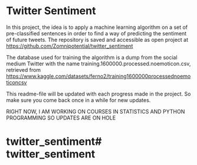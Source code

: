 # Twitter Sentiment
In this project, the idea is to apply a machine learning algorithm on a set of pre-classified sentences in order to find a way of predicting the sentiment of future tweets. The repository is saved and accessible as open project at https://github.com/Zomnipotential/twitter_sentiment

The database used for training the algorithm is a dump from the social medium Twitter with the name training.1600000.processed.noemoticon.csv, retrieved from https://www.kaggle.com/datasets/ferno2/training1600000processednoemoticoncsv

This readme-file will be updated with each progress made in the project. So make sure you come back once in a while for new updates.

RIGHT NOW, I AM WORKING ON COURSES IN STATISTICS AND PYTHON PROGRAMMING SO UPDATES ARE ON HOLE

# twitter_sentiment# twitter_sentiment
